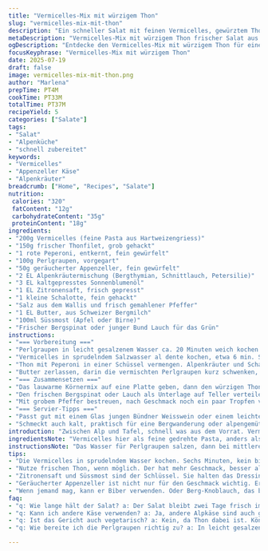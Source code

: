 ```yaml
---
title: "Vermicelles-Mix mit würzigem Thon"
slug: "vermicelles-mix-mit-thon"
description: "Ein schneller Salat mit feinen Vermicelles, gewürztem Thon, frischem Perlgraupen und geräuchertem Appenzeller-Käse. Statt typischem Thon wird eine Pikante Chili-Thon-Mischung genutzt, mit reifer Alpkäse-Note. Die Pasta wird in Ei-Butter-Sud kurz gezogen, vermählt mit einem Dressing aus Alpenkräutern und Zitronenöl. Statt klassischem Weisswein gibt’s ein bisschen Süssmost für den Twist. Serviert auf einem Bett von Bergspinat oder jungem Lauch. Erfrischend, leicht, ohne Milchprodukte und glutenfrei. Typisch alpiner Alltag, wo man cremige Kräuter und temperamentvolle Noten kombiniert, fern vom schweren Fondue, mehr wie eine Stärkung auf der Hütte."
metaDescription: "Vermicelles-Mix mit würzigem Thon frischer Salat aus den Alpen. Ideale Mischung aus Thon, Appenzeller und Alpenkräutern."
ogDescription: "Entdecke den Vermicelles-Mix mit würzigem Thon für einen erfrischenden alpinen Salat. Einfache Zutaten, rustikaler Geschmack."
focusKeyphrase: "Vermicelles-Mix mit würzigem Thon"
date: 2025-07-19
draft: false
image: vermicelles-mix-mit-thon.png
author: "Marlena"
prepTime: PT4M
cookTime: PT33M
totalTime: PT37M
recipeYield: 5
categories: ["Salate"]
tags:
- "Salat"
- "Alpenküche"
- "schnell zubereitet"
keywords:
- "Vermicelles"
- "Appenzeller Käse"
- "Alpenkräuter"
breadcrumb: ["Home", "Recipes", "Salate"]
nutrition: 
 calories: "320"
 fatContent: "12g"
 carbohydrateContent: "35g"
 proteinContent: "18g"
ingredients:
- "200g Vermicelles (feine Pasta aus Hartweizengriess)"
- "150g frischer Thonfilet, grob gehackt"
- "1 rote Peperoni, entkernt, fein gewürfelt"
- "100g Perlgraupen, vorgegart"
- "50g geräucherter Appenzeller, fein gewürfelt"
- "2 EL Alpenkräutermischung (Bergthymian, Schnittlauch, Petersilie)"
- "3 EL kaltgepresstes Sonnenblumenöl"
- "1 EL Zitronensaft, frisch gepresst"
- "1 kleine Schalotte, fein gehackt"
- "Salz aus dem Wallis und frisch gemahlener Pfeffer"
- "1 EL Butter, aus Schweizer Bergmilch"
- "100ml Süssmost (Apfel oder Birne)"
- "Frischer Bergspinat oder junger Bund Lauch für das Grün"
instructions:
- "=== Vorbereitung ==="
- "Perlgraupen in leicht gesalzenem Wasser ca. 20 Minuten weich kochen. Abtropfen, beiseitestellen."
- "Vermicelles in sprudelndem Salzwasser al dente kochen, etwa 6 min. Sofort in kaltem Wasser abschrecken, abtropfen lassen."
- "Thon mit Peperoni in einer Schüssel vermengen. Alpenkräuter und Schalotte dazugeben. Mit Salz, Pfeffer und Zitronensaft würzen. Dann das Sonnenblumenöl unterziehen."
- "Butter zerlassen, darin die vermischten Perlgraupen kurz schwenken, dann die Vermicelles zugeben, gut anwärmen, aber nicht zu heiss."
- "=== Zusammensetzen ==="
- "Das lauwarme Körnermix auf eine Platte geben, dann den würzigen Thon vorsichtig untermischen. Der geräucherte Appenzeller wird zuletzt untergehoben, so dass er noch leicht knackig bleibt."
- "Den frischen Bergspinat oder Lauch als Unterlage auf Teller verteilen. Vermicelles-Mix darauf arrangieren."
- "Mit grobem Pfeffer bestreuen, nach Geschmack noch ein paar Tropfen vom Süssmost verteilen."
- "=== Servier-Tipps ==="
- "Passt gut mit einem Glas jungen Bündner Weisswein oder einem leichten Herbstausflug-Drink aus frischen Kräutern."
- "Schmeckt auch kalt, praktisch für eine Bergwanderung oder alpengemütliches Picknick."
introduction: "Zwischen Alp und Tafel, schnell was aus dem Vorrat. Vermicelles; nicht die süssen Maronen, sondern Pasta. Thon, aber nicht trocken, mit Schärfe und Peperoni. Bergkräuter, die Luft in die Alpen schmecken lassen. Appenzeller gibt Rauheit, wie der Wind im Tal. Perlgraupen für den Biss – keine Stocki, eher Korn und Natur. Butter nur leicht, fast kein Fett, das Glitzern. Kein schnöder Salat, eher ein Mix, wildgemischt. Die Zeiten, wo man auf der Schwägalp schnell was anrichtet, bevor der Nebel fällt. Alpkäse statt Mozzarella. Ein Gruss an die Bergwelt, in einem Teller. Frisch, rustikal, unkompliziert. Keinen Käsefondue-Schneeritt, sondern eine klare Sache. Legt sich nicht schwer, trägt dich auf dem Grat. Passt gut nach einem langen Aufstieg oder beim Sundowner auf der Terrasse. Bergluft, Würze, leichte Schärfe. Ein Zusammenspiel, nicht zu laut, nicht zu leise. Deine Zwischenverpflegung, made in den Schweizer Alpen."
ingredientsNote: "Vermicelles hier als feine gedrehte Pasta, anders als die Schweizer Marroni-Vermicelles. Passt perfekt, weil sie schnell ziehen und viel Aroma aufnehmen. Thonfilet bringt Frische, Peperoni sorgen für alpine Schärfe, ähnlich wie ein Bergkräuter-Whisky am Abend. Perlgraupen ersetzen Reis oder Kartoffeln – traditionell, kernig, gut zur Verdauung in der Höhe. Appenzeller, leicht geräuchert, bringt die alpine Würze. Passt so mehr zum Salzburger Berg als etwa Emmentaler. Alpenkräuter bringen Bergwiesen direkt auf den Teller – frischer Schnittlauch, Bergthymian, ein bisschen Petersilie. Zitronensaft und Süssmost ersetzen Essig, damit die Säure natürlich bleibt, nicht zu sauer. Butter gibt Glanz, hält warm und macht den Salat samtig, ganz der alpine Stil. Schalotte bringt milde Zwiebelnoten, ohne zu dominieren. Die Idee: unkomplizierte Zutaten, die jeder Bergsteiger im Rucksack haben könnte oder einfach im Berghof bereitstehen. Kein Käse-Fond, sondern Überraschungen von der Alm. Wer will, kann statt dem Bergspinat auch junge Blätter vom Löwenzahn nehmen, viel Vitamine und nützliche Bitterstoffe – in den Alpen wird gern wild gesammelt. In der Kombination verleiht der geräucherte Appenzeller Finesse, der Thon bringt Umami und die Kräuter Frische. So geht Bergküche."
instructionsNote: "Das Wasser für Perlgraupen salzen, dann bei mittlerer Hitze köcheln, bis sie weich sind – dauert rund 20 Minuten, darf nicht zu weich werden. Vermicelles in reichlich kochendem Salzwasser al dente garen, ungefähr 6 Minuten, nicht länger, sonst matschig. Kalt abschrecken, damit sie nicht weitergaren. Thon klein schneiden, mit frisch gewürfelter Peperoni vermischen. Alpenkräuter und Schalotten kommen roh dazu – so bleibt alles frisch. Zitronensaft und kaltgepresstes Sonnenblumenöl werden als Dressing untergezogen, keine Säure-Explosion, sondern sanfte Balance. Butter in einer Pfanne schmelzen, Perlgraupen kurz anbraten, um Aroma zu heben. Dann Vermicelles dazu, kurz mit andünsten. Zusammensetzen heisst: lauwarme Körnermasse vorsichtig mit Thon-Peperoni-Mix mischen, nicht zu stark rühren, sonst zerfallen die Pasta. Geräucherten Appenzeller zum Schluss unterheben, leicht, damit die Würze erhalten bleibt und der Käse nicht schmilzt. Auf frischem Bergspinat oder jungem Lauch ruhen lassen, gibt Frische und Lebendigkeit. Pfeffer am Schluss, nicht früher, damit er nicht bitter wird. Vor dem Servieren 1-2 Tropfen Süssmost verteilen, bringt Frische und den typischen süssen Ton. Passt gut zu einem lockeren Weisswein oder einem Kräuterschnaps vom Bauernhof. Eignet sich auch als kalter Salat für die Hüttentour. Wer will, kann die Peperoni durch milden Biber ersetzen oder Berg-Knoblauch einstreuen. Einfach, schnell – so macht’s die Alpenküche."
tips:
- "Die Vermicelles in sprudelndem Wasser kochen. Sechs Minuten, kein bisschen länger. Direkt nach dem Kochen kalt abschrecken. Schockieren, damit sie nicht matschig werden. Das gilt auch für die Perlgraupen. So bleibt alles knackig. Perfekt für eine Mittagspause bei der Wanderung."
- "Nutze frischen Thon, wenn möglich. Der hat mehr Geschmack, besser als aus der Dose. Peperoni sind wichtig für die Schärfe. Es geht nicht nur um die Farbe. Verwende eine Mischung von Alpenkräutern, das bringt den typischen Geschmack direkt aus der Bergwelt. Schnittlauch, Petersilie, Bergthymian sind ideal."
- "Zitronensaft und Süssmost sind der Schlüssel. Sie halten das Dressing leicht. Essig wäre zu sauer, nicht passend. Süssmost bringt Frische, auch zur Vinaigrette passt das gut. Diese Kombination gibt gutes Aroma, wie die frische Luft in den Bergen. Genauso wichtig ist die Butter. Vermische sie nur kurz mit den Perlgraupen. Nicht zu heiss."
- "Geräucherter Appenzeller ist nicht nur für den Geschmack wichtig. Er bleibt knackig und gibt das rauchige Aroma. Zum Schluss unterheben, nicht davor. So bleibt die Struktur. Pass auch auf den Pfeffer auf. Erst kurz vor dem Servieren verwenden, das verbessert den Geschmack deutlich. Vermeide Bitterkeit. Besser ist das."
- "Wenn jemand mag, kann er Biber verwenden. Oder Berg-Knoblauch, das bringt einen anderen Twist. Mixe auch Farben. Verwende eine Mischung von grünem Lauch und Bergspinat. Es sieht nicht nur gut aus, sondern bringt auch mehr Gesundheit. Variationen bringen Abwechslung in die alpine Ernährung. Still sind die jungen Blätter vom Löwenzahn eine tolle Ergänzung."
faq:
- "q: Wie lange hält der Salat? a: Der Salat bleibt zwei Tage frisch im Kühlschrank. Abgedeckt aufbewahren. Es ist besser, aber nicht mehr lange aufbewahren. Der Käse könnte weich werden. Schmeckt dann nicht mehr so gut."
- "q: Kann ich andere Käse verwenden? a: Ja, andere Alpkäse sind auch gut. Aber der rauchige Geschmack vom Appenzeller ist einzigartig. Alternativen wie Gruyère gehen auch, sogar Feta wenn du magst. Der Geschmack wird verschieden."
- "q: Ist das Gericht auch vegetarisch? a: Kein, da Thon dabei ist. Könnte man weglassen. Ersetze durch Kichererbsen oder Tofu. Das bringt Proteine. Dann wird das Gericht noch nahrhafter, aber nicht fischig."
- "q: Wie bereite ich die Perlgraupen richtig zu? a: In leicht gesalzenem Wasser kochen, mittlere Hitze. Etwa zwanzig Minuten, bis sie weich sind. Aber aufpassen, nicht matschig. Nur noch leicht bissfest, das ist wichtig für den Geschmack."

---
```

